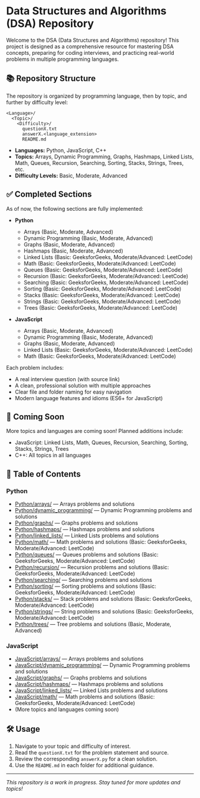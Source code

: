 # Data Structures and Algorithms (DSA) Repository

Welcome to the DSA (Data Structures and Algorithms) repository! This project is designed as a comprehensive resource for mastering DSA concepts, preparing for coding interviews, and practicing real-world problems in multiple programming languages.

## 📚 Repository Structure

The repository is organized by programming language, then by topic, and further by difficulty level:

```
<Language>/
  <Topic>/
    <Difficulty>/
      questionX.txt
      answerX.<language_extension>
      README.md
```

- **Languages:** Python, JavaScript, C++ 
- **Topics:** Arrays, Dynamic Programming, Graphs, Hashmaps, Linked Lists, Math, Queues, Recursion, Searching, Sorting, Stacks, Strings, Trees, etc.
- **Difficulty Levels:** Basic, Moderate, Advanced

## ✅ Completed Sections

As of now, the following sections are fully implemented:

- **Python**
  - Arrays (Basic, Moderate, Advanced)
  - Dynamic Programming (Basic, Moderate, Advanced)
  - Graphs (Basic, Moderate, Advanced)
  - Hashmaps (Basic, Moderate, Advanced)
  - Linked Lists (Basic: GeeksforGeeks, Moderate/Advanced: LeetCode)
  - Math (Basic: GeeksforGeeks, Moderate/Advanced: LeetCode)
  - Queues (Basic: GeeksforGeeks, Moderate/Advanced: LeetCode)
  - Recursion (Basic: GeeksforGeeks, Moderate/Advanced: LeetCode)
  - Searching (Basic: GeeksforGeeks, Moderate/Advanced: LeetCode)
  - Sorting (Basic: GeeksforGeeks, Moderate/Advanced: LeetCode)
  - Stacks (Basic: GeeksforGeeks, Moderate/Advanced: LeetCode)
  - Strings (Basic: GeeksforGeeks, Moderate/Advanced: LeetCode)
  - Trees (Basic: GeeksforGeeks, Moderate/Advanced: LeetCode)

- **JavaScript**
  - Arrays (Basic, Moderate, Advanced)
  - Dynamic Programming (Basic, Moderate, Advanced)
  - Graphs (Basic, Moderate, Advanced)
  - Linked Lists (Basic: GeeksforGeeks, Moderate/Advanced: LeetCode)
  - Math (Basic: GeeksforGeeks, Moderate/Advanced: LeetCode)

Each problem includes:
- A real interview question (with source link)
- A clean, professional solution with multiple approaches
- Clear file and folder naming for easy navigation
- Modern language features and idioms (ES6+ for JavaScript)

## 🚧 Coming Soon

More topics and languages are coming soon! Planned additions include:

- JavaScript: Linked Lists, Math, Queues, Recursion, Searching, Sorting, Stacks, Strings, Trees
- C++: All topics in all languages

## 📂 Table of Contents

### Python
- [Python/arrays/](Python/arrays/) — Arrays problems and solutions
- [Python/dynamic_programming/](Python/dynamic_programming/) — Dynamic Programming problems and solutions
- [Python/graphs/](Python/graphs/) — Graphs problems and solutions
- [Python/hashmaps/](Python/hashmaps/) — Hashmaps problems and solutions
- [Python/linked_lists/](Python/linked_lists/) — Linked Lists problems and solutions
- [Python/math/](Python/math/) — Math problems and solutions (Basic: GeeksforGeeks, Moderate/Advanced: LeetCode)
- [Python/queues/](Python/queues/) — Queues problems and solutions (Basic: GeeksforGeeks, Moderate/Advanced: LeetCode)
- [Python/recursion/](Python/recursion/) — Recursion problems and solutions (Basic: GeeksforGeeks, Moderate/Advanced: LeetCode)
- [Python/searching/](Python/searching/) — Searching problems and solutions
- [Python/sorting/](Python/sorting/) — Sorting problems and solutions (Basic: GeeksforGeeks, Moderate/Advanced: LeetCode)
- [Python/stacks/](Python/stacks/) — Stack problems and solutions (Basic: GeeksforGeeks, Moderate/Advanced: LeetCode)
- [Python/strings/](Python/strings/) — String problems and solutions (Basic: GeeksforGeeks, Moderate/Advanced: LeetCode)
- [Python/trees/](Python/trees/) — Tree problems and solutions (Basic, Moderate, Advanced)



### JavaScript
- [JavaScript/arrays/](JavaScript/arrays/) — Arrays problems and solutions
- [JavaScript/dynamic_programming/](JavaScript/dynamic_programming/) — Dynamic Programming problems and solutions
- [JavaScript/graphs/](JavaScript/graphs/) — Graphs problems and solutions
- [JavaScript/hashmaps/](JavaScript/hashmaps/) — Hashmaps problems and solutions
- [JavaScript/linked_lists/](JavaScript/linked_lists/) — Linked Lists problems and solutions
- [JavaScript/math/](JavaScript/math/) — Math problems and solutions (Basic: GeeksforGeeks, Moderate/Advanced: LeetCode)
- (More topics and languages coming soon)

## 🛠️ Usage

1. Navigate to your topic and difficulty of interest.
2. Read the `questionX.txt` for the problem statement and source.
3. Review the corresponding `answerX.py` for a clean solution.
4. Use the `README.md` in each folder for additional guidance.

---

*This repository is a work in progress. Stay tuned for more updates and topics!* 